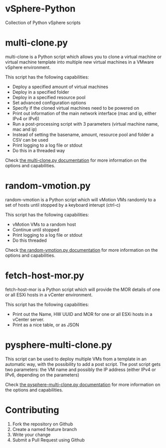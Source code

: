 vSphere-Python
==============

Collection of Python vSphere scripts

# multi-clone.py #
multi-clone is a Python script which allows you to clone a virtual machine or virtual machine template into multiple new virtual machines in a VMware vSphere environment. 

This script has the following capabilities:
* Deploy a specified amount of virtual machines
* Deploy in a specified folder
* Deploy in a specified resource pool
* Set advanced configuration options
* Specify if the cloned virtual machines need to be powered on
* Print out information of the main network interface (mac and ip, either IPv4 or IPv6)
* Run a post-processing script with 3 parameters (virtual machine name, mac and ip)
* Instead of setting the basename, amount, resource pool and folder a CSV can be used
* Print logging to a log file or stdout
* Do this in a threaded way

Check [the multi-clone.py documentation](https://github.com/pdellaert/vSphere-Python/blob/master/docs/multi-clone.md) for more information on the options and capabilities.

# random-vmotion.py #
random-vmotion is a Python script which will vMotion VMs randomly to a set of hosts until stopped by a keyboard interupt (ctrl-c)

This script has the following capabilities:
* vMotion VMs to a random host
* Continue until stopped
* Print logging to a log file or stdout
* Do this threaded

Check [the random-vmotion.py documentation](https://github.com/pdellaert/vSphere-Python/blob/master/docs/random-vmotion.md) for more information on the options and capabilities.

# fetch-host-mor.py #
fetch-host-mor is a Python script which will provide the MOR details of one or all ESXi hosts in a vCenter environment.

This script has the following capabilities:
* Print out the Name, HW UUID and MOR for one or all ESXi hosts in a vCenter server.
* Print as a nice table, or as JSON

# pysphere-multi-clone.py #
This script can be used to deploy multiple VMs from a template in an automatic way, with the possibility to add a post script. The post script gets two parameters: the VM name and possibly the IP address (either IPv4 or IPv6, depending on the parameters)

Check [the pysphere-multi-clone.py documentation](https://github.com/pdellaert/vSphere-Python/blob/master/docs/pysphere-multi-clone.md) for more information on the options and capabilities.

Contributing
============
1. Fork the repository on Github
2. Create a named feature branch
3. Write your change
5. Submit a Pull Request using Github
